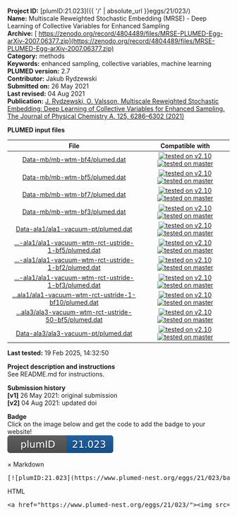 **Project ID:** [plumID:21.023]({{ '/' | absolute_url }}eggs/21/023/)  
**Name:**  Multiscale Reweighted Stochastic Embedding (MRSE) - Deep Learning of Collective Variables for Enhanced Sampling  
**Archive:** [ https://zenodo.org/record/4804489/files/MRSE-PLUMED-Egg-arXiv-2007.06377.zip](https://zenodo.org/record/4804489/files/MRSE-PLUMED-Egg-arXiv-2007.06377.zip)  
**Category:**  methods  
**Keywords:**  enhanced sampling, collective variables, machine learning  
**PLUMED version:**  2.7  
**Contributor:**  Jakub Rydzewski  
**Submitted on:** 26 May 2021  
**Last revised:** 04 Aug 2021  
**Publication:** [J. Rydzewski, O. Valsson, Multiscale Reweighted Stochastic Embedding: Deep Learning of Collective Variables for Enhanced Sampling. The Journal of Physical Chemistry A. 125, 6286–6302 (2021)](http://dx.doi.org/10.1021/acs.jpca.1c02869)  
  
**PLUMED input files**  
  
| File     | Compatible with |  
|:--------:|:--------:|  
| [Data-mb/mb-wtm-bf4/plumed.dat](./data/Data-mb/mb-wtm-bf4/plumed.dat.md) |  [![tested on v2.10](https://img.shields.io/badge/v2.10-passing-green.svg)](data/Data-mb/mb-wtm-bf4/plumed.dat.plumed.stderr) [![tested on master](https://img.shields.io/badge/master-passing-green.svg)](data/Data-mb/mb-wtm-bf4/plumed.dat.plumed_master.stderr) |  
| [Data-mb/mb-wtm-bf5/plumed.dat](./data/Data-mb/mb-wtm-bf5/plumed.dat.md) |  [![tested on v2.10](https://img.shields.io/badge/v2.10-passing-green.svg)](data/Data-mb/mb-wtm-bf5/plumed.dat.plumed.stderr) [![tested on master](https://img.shields.io/badge/master-passing-green.svg)](data/Data-mb/mb-wtm-bf5/plumed.dat.plumed_master.stderr) |  
| [Data-mb/mb-wtm-bf7/plumed.dat](./data/Data-mb/mb-wtm-bf7/plumed.dat.md) |  [![tested on v2.10](https://img.shields.io/badge/v2.10-passing-green.svg)](data/Data-mb/mb-wtm-bf7/plumed.dat.plumed.stderr) [![tested on master](https://img.shields.io/badge/master-passing-green.svg)](data/Data-mb/mb-wtm-bf7/plumed.dat.plumed_master.stderr) |  
| [Data-mb/mb-wtm-bf3/plumed.dat](./data/Data-mb/mb-wtm-bf3/plumed.dat.md) |  [![tested on v2.10](https://img.shields.io/badge/v2.10-passing-green.svg)](data/Data-mb/mb-wtm-bf3/plumed.dat.plumed.stderr) [![tested on master](https://img.shields.io/badge/master-passing-green.svg)](data/Data-mb/mb-wtm-bf3/plumed.dat.plumed_master.stderr) |  
| [Data-ala1/ala1-vacuum-pt/plumed.dat](./data/Data-ala1/ala1-vacuum-pt/plumed.dat.md) |  [![tested on v2.10](https://img.shields.io/badge/v2.10-passing-green.svg)](data/Data-ala1/ala1-vacuum-pt/plumed.dat.plumed.stderr) [![tested on master](https://img.shields.io/badge/master-passing-green.svg)](data/Data-ala1/ala1-vacuum-pt/plumed.dat.plumed_master.stderr) |  
| [...-ala1/ala1-vacuum-wtm-rct-ustride-1-bf5/plumed.dat](./data/Data-ala1/ala1-vacuum-wtm-rct-ustride-1-bf5/plumed.dat.md) |  [![tested on v2.10](https://img.shields.io/badge/v2.10-passing-green.svg)](data/Data-ala1/ala1-vacuum-wtm-rct-ustride-1-bf5/plumed.dat.plumed.stderr) [![tested on master](https://img.shields.io/badge/master-passing-green.svg)](data/Data-ala1/ala1-vacuum-wtm-rct-ustride-1-bf5/plumed.dat.plumed_master.stderr) |  
| [...-ala1/ala1-vacuum-wtm-rct-ustride-1-bf2/plumed.dat](./data/Data-ala1/ala1-vacuum-wtm-rct-ustride-1-bf2/plumed.dat.md) |  [![tested on v2.10](https://img.shields.io/badge/v2.10-passing-green.svg)](data/Data-ala1/ala1-vacuum-wtm-rct-ustride-1-bf2/plumed.dat.plumed.stderr) [![tested on master](https://img.shields.io/badge/master-passing-green.svg)](data/Data-ala1/ala1-vacuum-wtm-rct-ustride-1-bf2/plumed.dat.plumed_master.stderr) |  
| [...-ala1/ala1-vacuum-wtm-rct-ustride-1-bf3/plumed.dat](./data/Data-ala1/ala1-vacuum-wtm-rct-ustride-1-bf3/plumed.dat.md) |  [![tested on v2.10](https://img.shields.io/badge/v2.10-passing-green.svg)](data/Data-ala1/ala1-vacuum-wtm-rct-ustride-1-bf3/plumed.dat.plumed.stderr) [![tested on master](https://img.shields.io/badge/master-passing-green.svg)](data/Data-ala1/ala1-vacuum-wtm-rct-ustride-1-bf3/plumed.dat.plumed_master.stderr) |  
| [...ala1/ala1-vacuum-wtm-rct-ustride-1-bf10/plumed.dat](./data/Data-ala1/ala1-vacuum-wtm-rct-ustride-1-bf10/plumed.dat.md) |  [![tested on v2.10](https://img.shields.io/badge/v2.10-passing-green.svg)](data/Data-ala1/ala1-vacuum-wtm-rct-ustride-1-bf10/plumed.dat.plumed.stderr) [![tested on master](https://img.shields.io/badge/master-passing-green.svg)](data/Data-ala1/ala1-vacuum-wtm-rct-ustride-1-bf10/plumed.dat.plumed_master.stderr) |  
| [...ala3/ala3-vacuum-wtm-rct-ustride-50-bf5/plumed.dat](./data/Data-ala3/ala3-vacuum-wtm-rct-ustride-50-bf5/plumed.dat.md) |  [![tested on v2.10](https://img.shields.io/badge/v2.10-passing-green.svg)](data/Data-ala3/ala3-vacuum-wtm-rct-ustride-50-bf5/plumed.dat.plumed.stderr) [![tested on master](https://img.shields.io/badge/master-passing-green.svg)](data/Data-ala3/ala3-vacuum-wtm-rct-ustride-50-bf5/plumed.dat.plumed_master.stderr) |  
| [Data-ala3/ala3-vacuum-pt/plumed.dat](./data/Data-ala3/ala3-vacuum-pt/plumed.dat.md) |  [![tested on v2.10](https://img.shields.io/badge/v2.10-passing-green.svg)](data/Data-ala3/ala3-vacuum-pt/plumed.dat.plumed.stderr) [![tested on master](https://img.shields.io/badge/master-passing-green.svg)](data/Data-ala3/ala3-vacuum-pt/plumed.dat.plumed_master.stderr) |  
  
**Last tested:**  19 Feb 2025, 14:32:50
  
**Project description and instructions**  
See README.md for instructions. 

  
**Submission history**  
**[v1]** 26 May 2021: original submission  
**[v2]** 04 Aug 2021: updated doi  
  
**Badge**  
Click on the image below and get the code to add the badge to your website!  
<img src="./badge.svg" alt="plumeDnest:21.023" id="myBtn" class="badge">
<div id="myModal" class="modal">
  <div class="modal-content">
    <span class="close">&times;</span>
    Markdown<pre>[![plumID:21.023](https://www.plumed-nest.org/eggs/21/023/badge.svg)](https://www.plumed-nest.org/eggs/21/023/)</pre>
    HTML<pre>&lt;a href="https://www.plumed-nest.org/eggs/21/023/"&gt;&lt;img src="https://www.plumed-nest.org/eggs/21/023/badge.svg" alt="plumID:21.023"&gt;&lt;/a&gt;</pre>
  </div>
</div>
